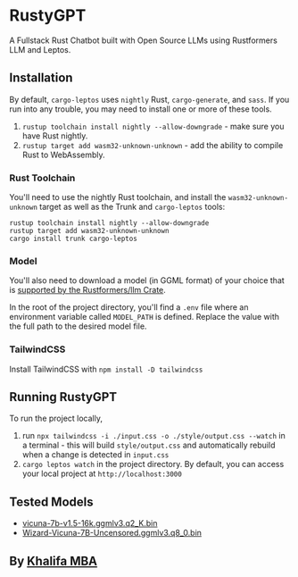 # RustyGPT

A Fullstack Rust Chatbot built with Open Source LLMs using Rustformers LLM and Leptos.

## Installation

By default, `cargo-leptos` uses `nightly` Rust, `cargo-generate`, and `sass`. If you run into any trouble, you may need to install one or more of these tools.

1. `rustup toolchain install nightly --allow-downgrade` - make sure you have Rust nightly.
2. `rustup target add wasm32-unknown-unknown` - add the ability to compile Rust to WebAssembly.

### Rust Toolchain

You'll need to use the nightly Rust toolchain, and install the `wasm32-unknown-unknown` target as well as the Trunk and `cargo-leptos` tools:

```
rustup toolchain install nightly --allow-downgrade
rustup target add wasm32-unknown-unknown
cargo install trunk cargo-leptos
```

### Model

You'll also need to download a model (in GGML format) of your choice that is [supported by the Rustformers/llm Crate](https://huggingface.co/models?search=ggml).

In the root of the project directory, you'll find a `.env` file where an environment variable called `MODEL_PATH` is defined. Replace the value with the full path to the desired model file.

### TailwindCSS

Install TailwindCSS with `npm install -D tailwindcss`

## Running RustyGPT

To run the project locally, 
1. run `npx tailwindcss -i ./input.css -o ./style/output.css --watch` in a terminal - this will build `style/output.css` and automatically rebuild when a change is detected in `input.css`
2. `cargo leptos watch` in the project directory.
By default, you can access your local project at `http://localhost:3000`


## Tested Models

* [vicuna-7b-v1.5-16k.ggmlv3.q2_K.bin](https://huggingface.co/TheBloke/vicuna-7B-v1.5-16K-GGML)
* [Wizard-Vicuna-7B-Uncensored.ggmlv3.q8_0.bin](https://huggingface.co/TheBloke/Wizard-Vicuna-7B-Uncensored-GGML)

## By [Khalifa MBA](https://github.com/alfellati)
